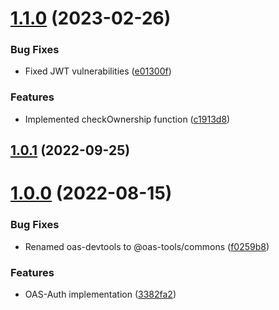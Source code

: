 # [1.1.0](https://github.com/oas-tools/oas-auth/compare/v1.0.1...v1.1.0) (2023-02-26)


### Bug Fixes

* Fixed JWT vulnerabilities ([e01300f](https://github.com/oas-tools/oas-auth/commit/e01300f1d683fcceffce37058c69af0706a27ef8))


### Features

* Implemented checkOwnership function ([c1913d8](https://github.com/oas-tools/oas-auth/commit/c1913d8273a761ec878e3f6d598543d9d6971bb1))



## [1.0.1](https://github.com/oas-tools/oas-auth/compare/v1.0.0...v1.0.1) (2022-09-25)



# [1.0.0](https://github.com/oas-tools/oas-auth/compare/3382fa2dbf511995d6bae3042e61a6ff0ab51d52...v1.0.0) (2022-08-15)


### Bug Fixes

* Renamed oas-devtools to @oas-tools/commons ([f0259b8](https://github.com/oas-tools/oas-auth/commit/f0259b8a593fafc1dc7091e3f4738ffcd4a3b586))


### Features

* OAS-Auth implementation ([3382fa2](https://github.com/oas-tools/oas-auth/commit/3382fa2dbf511995d6bae3042e61a6ff0ab51d52))



